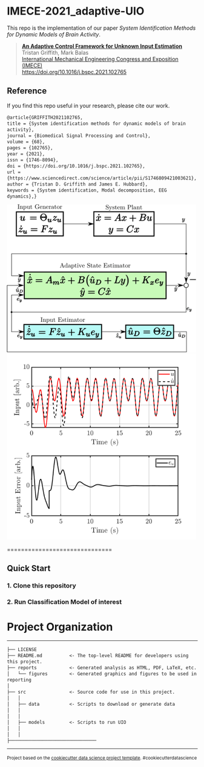# IMECE-2021_adaptive-UIO
This repo is the implementation of our paper *System Identification Methods for Dynamic Models of Brain Activity*.
> [**An Adaptive Control Framework for Unknown Input Estimation**](https://www.sciencedirect.com/science/article/pii/S1746809421003621#!)    
> Tristan Griffith, Mark Balas       
> [International Mechanical Engineering Congress and Exposition (IMECE)](https://asmedigitalcollection.asme.org/imece)      
> https://doi.org/10.1016/j.bspc.2021.102765

## Reference
If you find this repo useful in your research, please cite our work.
```
@article{GRIFFITH2021102765,
title = {System identification methods for dynamic models of brain activity},
journal = {Biomedical Signal Processing and Control},
volume = {68},
pages = {102765},
year = {2021},
issn = {1746-8094},
doi = {https://doi.org/10.1016/j.bspc.2021.102765},
url = {https://www.sciencedirect.com/science/article/pii/S1746809421003621},
author = {Tristan D. Griffith and James E. Hubbard},
keywords = {System identification, Modal decomposition, EEG dynamics},}
```

<img src="reports/figures/adapt_est-1.png" alt="drawing" width="500"/>
<img src="reports/figures/input_error_3.png" alt="drawing" width="500"/>

==============================


## Quick Start
### 1. Clone this repository
### 2. Run Classification Model of interest


# Project Organization
------------

    ├── LICENSE
    ├── README.md          <- The top-level README for developers using this project.
    ├── reports            <- Generated analysis as HTML, PDF, LaTeX, etc.
    │   └── figures        <- Generated graphics and figures to be used in reporting
    │
    ├── src                <- Source code for use in this project.
    │   │
    │   ├── data           <- Scripts to download or generate data
    │   │  
    │   │
    │   ├── models         <- Scripts to run UIO
    │   │  
    │   │
    ├──────────────────────────────── 

--------

<p><small>Project based on the <a target="_blank" href="https://drivendata.github.io/cookiecutter-data-science/">cookiecutter data science project template</a>. #cookiecutterdatascience</small></p>
